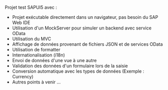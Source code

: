 Projet test SAPUI5 avec :
- Projet exécutable directement dans un navigateur, pas besoin du SAP Web IDE
- Utilisation d'un MockServer pour simuler un backend avec service OData
- Utilisation du MVC
- Affichage de données provenant de fichiers JSON et de services OData
- Utilisation de formatter
- Internationalisation (i18n)
- Envoi de données d'une vue à une autre
- Validation des données d'un formulaire lors de la saisie
- Conversion automatique avec les types de données (Exemple : Currency)
- Autres points à venir ...

